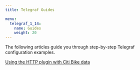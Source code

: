 ```yaml
---
title: Telegraf Guides

menu:
  telegraf_1_14:
    name: Guides
    weight: 20
---
```


The following articles guide you through step-by-step Telegraf configuration examples.

[Using the HTTP plugin with Citi Bike data](/telegraf/v1.14/guides/using_http)

